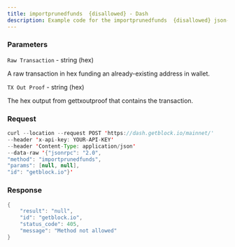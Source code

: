 ```yaml
---
title: importprunedfunds  {disallowed} - Dash
description: Example code for the importprunedfunds  {disallowed} json-rpc method. Сomplete guide on how to use importprunedfunds  {disallowed} json-rpc in GetBlock.io Web3 documentation.
---
```


### Parameters


`Raw Transaction` - string (hex)

A raw transaction in hex funding an already-existing address in wallet.

`TX Out Proof` - string (hex)

The hex output from gettxoutproof that contains the transaction.

### Request

``` java
curl --location --request POST 'https://dash.getblock.io/mainnet/' 
--header 'x-api-key: YOUR-API-KEY' 
--header 'Content-Type: application/json' 
--data-raw '{"jsonrpc": "2.0",
"method": "importprunedfunds",
"params": [null, null],
"id": "getblock.io"}'
```

###  Response

``` java
{
    "result": "null",
    "id": "getblock.io",
    "status_code": 405,
    "message": "Method not allowed"
}
```

